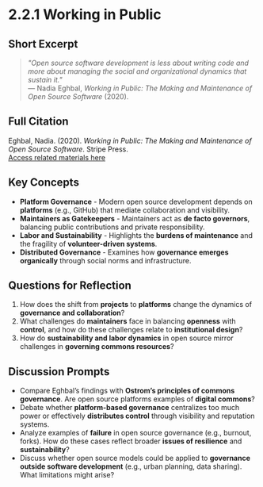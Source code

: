 # 2.2.1 Working in Public

## Short Excerpt
> *"Open source software development is less about writing code and more about managing the social and organizational dynamics that sustain it."*  
> — Nadia Eghbal, *Working in Public: The Making and Maintenance of Open Source Software* (2020).

## Full Citation
Eghbal, Nadia. (2020). *Working in Public: The Making and Maintenance of Open Source Software*. Stripe Press.  
[Access related materials here](https://press.stripe.com/working-in-public)  

## Key Concepts
- **Platform Governance** - Modern open source development depends on **platforms** (e.g., GitHub) that mediate collaboration and visibility.  
- **Maintainers as Gatekeepers** - Maintainers act as **de facto governors**, balancing public contributions and private responsibility.  
- **Labor and Sustainability** - Highlights the **burdens of maintenance** and the fragility of **volunteer-driven systems**.  
- **Distributed Governance** - Examines how **governance emerges organically** through social norms and infrastructure.  

## Questions for Reflection
1. How does the shift from **projects** to **platforms** change the dynamics of **governance and collaboration**?  
2. What challenges do **maintainers** face in balancing **openness** with **control**, and how do these challenges relate to **institutional design**?  
3. How do **sustainability and labor dynamics** in open source mirror challenges in **governing commons resources**?  

## Discussion Prompts
- Compare Eghbal’s findings with **Ostrom’s principles of commons governance**. Are open source platforms examples of **digital commons**?  
- Debate whether **platform-based governance** centralizes too much power or effectively **distributes control** through visibility and reputation systems.  
- Analyze examples of **failure** in open source governance (e.g., burnout, forks). How do these cases reflect broader **issues of resilience** and **sustainability**?  
- Discuss whether open source models could be applied to **governance outside software development** (e.g., urban planning, data sharing). What limitations might arise?  


